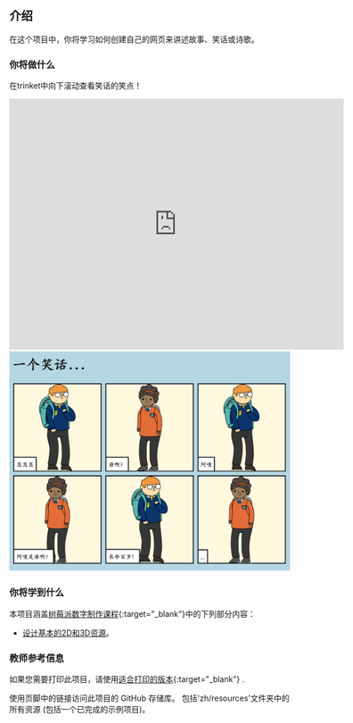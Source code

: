 ## 介绍

在这个项目中，你将学习如何创建自己的网页来讲述故事、笑话或诗歌。

### 你将做什么

在trinket中向下滚动查看笑话的笑点！

<div class="trinket">
  <iframe src="https://trinket.io/embed/html/c8afdef912?outputOnly=true&start=result" width="600" height="450" frameborder="0" marginwidth="0" marginheight="0" allowfullscreen>
  </iframe>
  <img src="images/story-final.png">
</div>

### 你将学到什么

本项目涵盖[树莓派数字制作课程](http://rpf.io/curriculum){:target="_blank"}中的下列部分内容：

+ [设计基本的2D和3D资源](https://www.raspberrypi.org/curriculum/design/creator)。

### 教师参考信息

如果您需要打印此项目，请使用[适合打印的版本](https://projects.raspberrypi.org/en/projects/tell-a-story/print){:target="_blank"} .

使用页脚中的链接访问此项目的 GitHub 存储库。 包括'zh/resources'文件夹中的所有资源 (包括一个已完成的示例项目)。